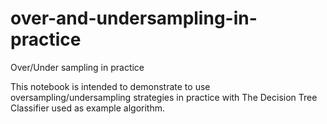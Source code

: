 # over-and-undersampling-in-practice

Over/Under sampling in practice

This notebook is intended to demonstrate to use oversampling/undersampling strategies in practice with The Decision Tree Classifier used as example algorithm.
